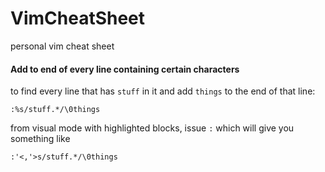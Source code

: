 # VimCheatSheet
personal vim cheat sheet

#### Add to end of every line containing certain characters

to find every line that has `stuff` in it and add `things` to the end of that line:

```vim
:%s/stuff.*/\0things
```

from visual mode with highlighted blocks, issue `:` which will give you something like

```vim
:'<,'>s/stuff.*/\0things
```
